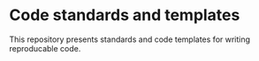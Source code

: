 # Code standards and templates
This repository presents standards and code templates for writing reproducable code. 
